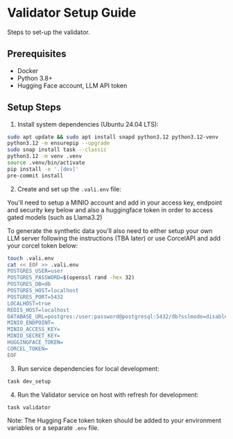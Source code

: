 # Validator Setup Guide

Steps to set-up the validator.

## Prerequisites

- Docker
- Python 3.8+
- Hugging Face account, LLM API token

## Setup Steps

1. Install system dependencies (Ubuntu 24.04 LTS):

```bash
sudo apt update && sudo apt install snapd python3.12 python3.12-venv
python3.12 -m ensurepip --upgrade
sudo snap install task --classic
python3.12 -m venv .venv
source .venv/bin/activate
pip install -e '.[dev]'
pre-commit install
```

2. Create and set up the `.vali.env` file:

You'll need to setup a MINIO account and add in your access key, endpoint and security key below and also a huggingface token in order to access gated models (such as Llama3.2)

To generate the synthetic data you'll also need to either setup your own LLM server following the instructions (TBA later) or use CorcelAPI and add
your corcel token below:

```bash
touch .vali.env
cat << EOF >> .vali.env
POSTGRES_USER=user
POSTGRES_PASSWORD=$(openssl rand -hex 32)
POSTGRES_DB=db
POSTGRES_HOST=localhost
POSTGRES_PORT=5432
LOCALHOST=true
REDIS_HOST=localhost
DATABASE_URL=postgres:/user:password@postgresql:5432/db?sslmode=disable
MINIO_ENDPOINT=
MINIO_ACCESS_KEY=
MINIO_SECRET_KEY=
HUGGINGFACE_TOKEN=
CORCEL_TOKEN=
EOF
```

3. Run service dependencies for local development:

```bash
task dev_setup
```

4. Run the Validator service on host with refresh for development:

```bash
task validator
```

Note: The Hugging Face token token should be added to your environment variables or a separate `.env` file.

